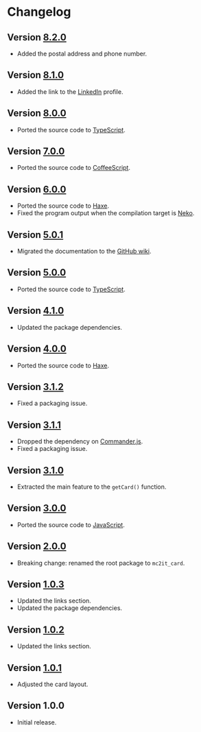 # Changelog

## Version [8.2.0](https://github.com/mc2it/card/compare/v8.1.0...v8.2.0)
- Added the postal address and phone number.

## Version [8.1.0](https://github.com/mc2it/card/compare/v8.0.0...v8.1.0)
- Added the link to the [LinkedIn](https://linkedin.com) profile.

## Version [8.0.0](https://github.com/mc2it/card/compare/v7.0.0...v8.0.0)
- Ported the source code to [TypeScript](https://www.typescriptlang.org).

## Version [7.0.0](https://github.com/mc2it/card/compare/v6.0.0...v7.0.0)
- Ported the source code to [CoffeeScript](https://coffeescript.org).

## Version [6.0.0](https://github.com/mc2it/card/compare/v5.0.1...v6.0.0)
- Ported the source code to [Haxe](https://haxe.org).
- Fixed the program output when the compilation target is [Neko](https://nekovm.org).

## Version [5.0.1](https://github.com/mc2it/card/compare/v5.0.0...v5.0.1)
- Migrated the documentation to the [GitHub wiki](https://github.com/mc2it/card/wiki).

## Version [5.0.0](https://github.com/mc2it/card/compare/v4.1.0...v5.0.0)
- Ported the source code to [TypeScript](https://www.typescriptlang.org).

## Version [4.1.0](https://github.com/mc2it/card/compare/v4.0.0...v4.1.0)
- Updated the package dependencies.

## Version [4.0.0](https://github.com/mc2it/card/compare/v3.1.2...v4.0.0)
- Ported the source code to [Haxe](https://haxe.org).

## Version [3.1.2](https://github.com/mc2it/card/compare/v3.1.1...v3.1.2)
- Fixed a packaging issue.

## Version [3.1.1](https://github.com/mc2it/card/compare/v3.1.0...v3.1.1)
- Dropped the dependency on [Commander.js](https://github.com/tj/commander.js).
- Fixed a packaging issue.

## Version [3.1.0](https://github.com/mc2it/card/compare/v3.0.0...v3.1.0)
- Extracted the main feature to the `getCard()` function.

## Version [3.0.0](https://github.com/mc2it/card/compare/v2.0.0...v3.0.0)
- Ported the source code to [JavaScript](https://developer.mozilla.org/docs/Web/JavaScript).

## Version [2.0.0](https://github.com/mc2it/card/compare/v1.0.3...v2.0.0)
- Breaking change: renamed the root package to `mc2it_card`.

## Version [1.0.3](https://github.com/mc2it/card/compare/v1.0.2...v1.0.3)
- Updated the links section.
- Updated the package dependencies.

## Version [1.0.2](https://github.com/mc2it/card/compare/v1.0.1...v1.0.2)
- Updated the links section.

## Version [1.0.1](https://github.com/mc2it/card/compare/v1.0.0...v1.0.1)
- Adjusted the card layout.

## Version 1.0.0
- Initial release.
